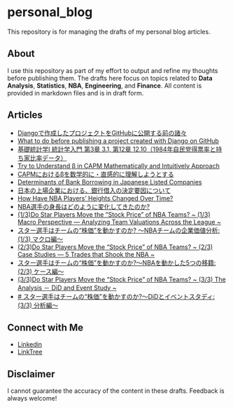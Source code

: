 # personal_blog

This repository is for managing the drafts of my personal blog articles.

## About

I use this repository as part of my effort to output and refine my thoughts before publishing them. The drafts here focus on topics related to **Data Analysis**, **Statistics**, **NBA**, **Engineering**, and **Finance**. All content is provided in markdown files and is in draft form.

## Articles

- [Djangoで作成したプロジェクトをGitHubに公開する前の諸々](https://qiita.com/shokubohcm/items/a1b63df1521742621a67)
- [What to do before publishing a project created with Django on GitHub](https://shokubohcm.medium.com/what-to-do-before-publishing-a-project-created-with-django-on-github-c6fdbe7b1130)
- [基礎統計学Ⅰ 統計学入門 第3章 3.1, 第12章 12.10（1984年自民党得票率と持ち家比率データ）](https://qiita.com/shokubohcm/items/ccb288a278c6b775917a)
- [Try to Understand β in CAPM Mathematically and Intuitively Approach](https://shokubohcm.medium.com/try-to-understand-%CE%B2-in-capm-mathematically-and-intuitively-approach-eddfa9cac4a5)
- [CAPMにおけるβを数学的に・直感的に理解しようとする](https://note.com/shokubohcm/n/nd3e66ec7c212?sub_rt=share_pb)
- [Determinants of Bank Borrowing in Japanese Listed Companies](https://shokubohcm.medium.com/determinants-of-bank-borrowing-in-japanese-listed-companies-cc10c3d3995d)
- [日本の上場企業における、銀行借入の決定要因について](https://note.com/shokubohcm/n/n5f5b0c045eea)
- [How Have NBA Players’ Heights Changed Over Time?](https://medium.com/@shokubohcm/how-have-nba-players-heights-changed-over-time-33eaa8df6f60)
- [NBA選手の身長はどのように変化してきたのか?](https://note.com/shokubohcm/n/n963207443c5c)
- [(1/3)Do Star Players Move the “Stock Price” of NBA Teams? ~ (1/3) Macro Perspective — Analyzing Team Valuations Across the League ~](https://shokubohcm.medium.com/do-star-players-move-the-stock-price-of-nba-teams-13166b3da4e7)
- [スター選手はチームの“株価”を動かすのか? 〜NBAチームの企業価値分析: (1/3) マクロ編〜](https://note.com/shokubohcm/n/n7bef1d17c2ca)
- [(2/3)Do Star Players Move the “Stock Price” of NBA Teams? ~ (2/3) Case Studies — 5 Trades that Shook the NBA ~](https://shokubohcm.medium.com/do-star-players-move-the-stock-price-of-nba-teams-163c46237a49)
- [スター選手はチームの“株価”を動かすのか?～NBAを動かした5つの移籍: (2/3) ケース編～](https://note.com/shokubohcm/n/n2267570c06f9)
- [(3/3)Do Star Players Move the “Stock Price” of NBA Teams? ~ (3/3) The Analysis － DiD and Event Study ~](https://medium.com/@shokubohcm/3-3-do-star-players-move-the-stock-price-of-nba-teams-did-and-event-study-3-3-the-analysis-ef7adff92c44)
- [# スター選手はチームの“株価”を動かすのか?～DiDとイベントスタディ: (3/3) 分析編～](https://note.com/shokubohcm/n/nde45d736a36f)

## Connect with Me

- [Linkedin](https://www.linkedin.com/in/shokubohcm/)
- [LinkTree](https://linktr.ee/shokubohcm)

## Disclaimer

I cannot guarantee the accuracy of the content in these drafts. Feedback is always welcome!
